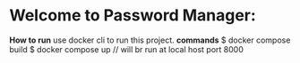 # Welcome to Password Manager:

**How to run**
use docker cli to run this project. 
**commands**
$ docker compose build
$ docker compose up 
// will br run at local host port 8000


